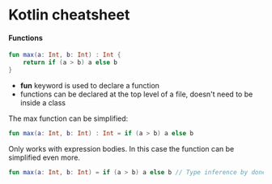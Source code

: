 # Kotlin cheatsheet
#### Functions

```kotlin
fun max(a: Int, b: Int) : Int {
    return if (a > b) a else b
}
```

* **fun** keyword is used to declare a function
* functions can be declared at the top level of a file, doesn't need to be inside a class

The max function can be simplified:

```kotlin
fun max(a: Int, b: Int) : Int = if (a > b) a else b
```
Only works with expression bodies. In this case the function can be simplified even more.

```kotlin
fun max(a: Int, b: Int) = if (a > b) a else b // Type inference by done compiler
```


